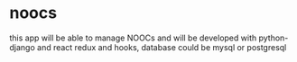 # noocs
this app will be able to manage NOOCs and will be developed with python-django and react redux and hooks, database could be mysql or postgresql
